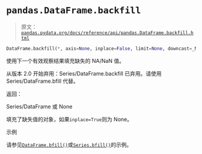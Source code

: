 # `pandas.DataFrame.backfill`

> 原文：[`pandas.pydata.org/docs/reference/api/pandas.DataFrame.backfill.html`](https://pandas.pydata.org/docs/reference/api/pandas.DataFrame.backfill.html)

```py
DataFrame.backfill(*, axis=None, inplace=False, limit=None, downcast=_NoDefault.no_default)
```

使用下一个有效观察结果填充缺失的 NA/NaN 值。

从版本 2.0 开始弃用：Series/DataFrame.backfill 已弃用。请使用 Series/DataFrame.bfill 代替。

返回：

Series/DataFrame 或 None

填充了缺失值的对象，如果`inplace=True`则为 None。

示例

请参见[`DataFrame.bfill()`](https://pandas.pydata.org/docs/reference/api/pandas.DataFrame.bfill.html#pandas.DataFrame.bfill "pandas.DataFrame.bfill")或[`Series.bfill()`](https://pandas.pydata.org/docs/reference/api/pandas.Series.bfill.html#pandas.Series.bfill "pandas.Series.bfill")的示例。
